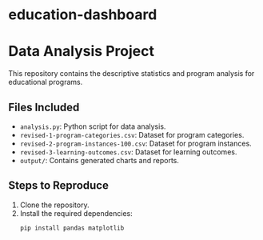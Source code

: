 # education-dashboard

# Data Analysis Project

This repository contains the descriptive statistics and program analysis for educational programs.

## Files Included
- `analysis.py`: Python script for data analysis.
- `revised-1-program-categories.csv`: Dataset for program categories.
- `revised-2-program-instances-100.csv`: Dataset for program instances.
- `revised-3-learning-outcomes.csv`: Dataset for learning outcomes.
- `output/`: Contains generated charts and reports.

## Steps to Reproduce
1. Clone the repository.
2. Install the required dependencies:
   ```bash
   pip install pandas matplotlib

